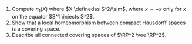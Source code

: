 
1. Compute $\pi_1(X)$ where $X \definedas S^2/\sim$, where $x\sim -x$ only for $x$ on the equator $S^1 \injects S^2$.
2. Show that a local homeomorphism between compact Hausdorff spaces is a covering space.
3. Describe all connected covering spaces of $\RP^2 \vee \RP^2$.

